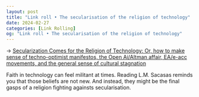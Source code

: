```yaml
---
layout: post
title: "Link roll • The secularisation of the religion of technology"
date: 2024-02-27
categories: [Link Rolling]
og: "Link roll • The secularisation of the religion of technology"
---
```


→ [Secularization Comes for the Religion of Technology: Or, how to make sense of techno-optimist manifestos, the Open Ai/Altman affair, EA/e-acc movements, and the general sense of cultural stagnation](https://theconvivialsociety.substack.com/p/secularization-comes-for-the-religion)

Faith in technology can feel militant at times. Reading L.M. Sacasas reminds you that those beliefs are not new. And instead, they might be the final gasps of a religion fighting againsts secularisation.
